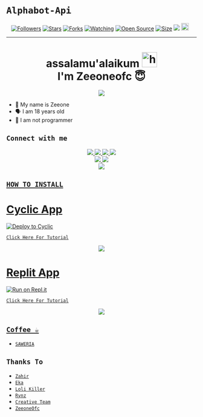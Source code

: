 # ```Alphabot-Api```
<p align="center">
<a href="https://github.com/zeeone-ofc/followers"><img title="Followers" src="https://img.shields.io/github/followers/zeeone-ofc?color=red&style=flat-square"></a>
<a href="https://github.com/zeeone-ofc/api-mirip-lolhuman/stargazers/"><img title="Stars" src="https://img.shields.io/github/stars/zeeone-ofc/api-mirip-lolhuman?color=blue&style=flat-square"></a>
<a href="https://github.com/zeeone-ofc/api-mirip-lolhuman/network/members"><img title="Forks" src="https://img.shields.io/github/forks/zeeone-ofc/api-mirip-lolhuman?color=red&style=flat-square"></a>
<a href="https://github.com/zeeone-ofc/api-mirip-lolhuman/watchers"><img title="Watching" src="https://img.shields.io/github/watchers/zeeone-ofc/api-mirip-lolhuman?label=Watchers&color=blue&style=flat-square"></a>
<a href="https://github.com/zeeone-ofc/api-mirip-lolhuman"><img title="Open Source" src="https://badges.frapsoft.com/os/v2/open-source.svg?v=103"></a>
<a href="https://github.com/zeeone-ofc/api-mirip-lolhuman/"><img title="Size" src="https://img.shields.io/github/repo-size/zeeone-ofc/api-mirip-lolhuman?style=flat-square&color=green"></a>
<a href="https://hits.seeyoufarm.com"><img src="https://hits.seeyoufarm.com/api/count/incr/badge.svg?url=https%3A%2F%2Fgithub.com%2Fzeeone-ofc%2FRest-api-mirip-lolhuman&count_bg=%2379C83D&title_bg=%23555555&icon=probot.svg&icon_color=%2300FF6D&title=hits&edge_flat=false"/></a>
<a href="https://github.com/zeeone-ofc/api-mirip-lolhuman/graphs/commit-activity"><img height="20" src="https://img.shields.io/badge/Maintained%3F-yes-green.svg"></a>&nbsp;&nbsp;
</p>
<p align='center'>
    </p>

-------
<h1 align="center">assalamu'alaikum <img src="https://user-images.githubusercontent.com/1303154/88677602-1635ba80-d120-11ea-84d8-d263ba5fc3c0.gif" width="40px" alt="hi"><br>I'm Zeeoneofc 😇 </h1>
<p align="center">
  <img src="https://telegra.ph/file/5084b8b304e57794ed83c.jpg" /></>
</p>

- 👼 My name is Zeeone 
- 🗣️ I am 18 years old 
- 🔭 I am not programmer

## ```Connect with me```
<p align="center">
  <a href="https://instagram.com/zeeoneofc"><img src="https://img.shields.io/badge/Instagram-E4405F?style=for-the-badge&logo=instagram&logoColor=white"/> 
  <a href="https://wa.me/62887435047326"><img src="https://img.shields.io/badge/WhatsApp-25D366?style=for-the-badge&logo=whatsapp&logoColor=white" />
  <a href="https://www.facebook.com/profile.php?id=100015526687857"><img src="https://img.shields.io/badge/Facebook-%234267B2.svg?&style=for-the-badge&logo=facebook&logoColor=white" />
  <a href="https://t.me/zeeoneee"><img src="https://img.shields.io/badge/Telegram-%230088cc.svg?&style=for-the-badge&logo=telegram&logoColor=white" /> <br>
  <a href="https://github.com/zeeone-ofc"><img src="https://img.shields.io/badge/-GitHub-black?style=flat-square&logo=github" /> 
  <a href="https://youtube.com/channel/UCdzWwbApjkyODby7_MoRYlA"><img src="https://img.shields.io/youtube/channel/subscribers/UCdzWwbApjkyODby7_MoRYlA?style=social" /> <br>
  <a href="https://komarev.com/ghpvc/?username=zeeone-ofc&color=blue&style=flat-square&label=Profile+Dilihat"><img src="https://komarev.com/ghpvc/?username=zeeone-ofc&color=blue&style=flat-square&label=Profile+Dilihat" />

</p>

## ```HOW TO INSTALL```

# Cyclic App
[![Deploy to Cyclic](https://deploy.cyclic.app/button.svg)](https://app.cyclic.sh/#/join/zeeone-ofc)

[`Click Here For Tutorial`](https://youtu.be/7nqmS-T6Iis)

<p align="center">
  <a href="https://youtu.be/7nqmS-T6Iis"><img src="https://telegra.ph/file/82cca461eaa8544cd6e9e.jpg" />
</p>

# Replit App
[![Run on Repl.it](https://repl.it/badge/github/zeeone-ofc/Alphabot-Md)](https://replit.com)

[`Click Here For Tutorial`](https://youtu.be/7nqmS-T6Iis)

<p align="center">
  <a href="https://youtu.be/7nqmS-T6Iis"><img src="https://telegra.ph/file/82cca461eaa8544cd6e9e.jpg" />
</p>


## ```Coffee ☕```

- [`SAWERIA`](https://saweria.co/zeeoneofc)

## ```Thanks To```

- [`Zahir`]()
- [`Eka`]()
- [`Loli Killer`]()
- [`Rynz`]()
- [`Creative Team`]()
- [`ZeeoneOfc`]()
